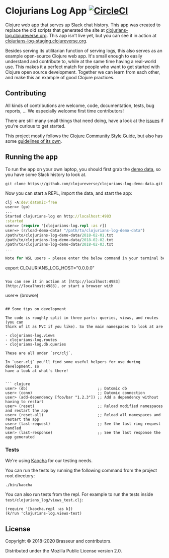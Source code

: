 # Clojurians Log App [![CircleCI](https://circleci.com/gh/clojureverse/clojurians-log-app.svg?style=svg)](https://circleci.com/gh/clojureverse/clojurians-log-app)

Clojure web app that serves up Slack chat history. This app was created to
replace the old scripts that generated the site at
[clojurians-log.clojureverse.org](https://clojurians-log.clojureverse.org). This
app isn't live yet, but you can see it in action at
[clojurians-log-staging.clojureverse.org](http://clojurians-log-staging.clojureverse.org).

Besides serving its utilitarian function of serving logs, this also serves as an
example open-source Clojure web app. It's small enough to easily understand and
contribute to, while at the same time having a real-world use. This makes it a
perfect match for people who want to get started with Clojure open source
development. Together we can learn from each other, and make this an example of
good Clojure practices.

## Contributing

All kinds of contributions are welcome, code, documentation, tests, bug reports,
... We especially welcome first time contributors!

There are still many small things that need doing, have a look at the
[issues](https://github.com/clojureverse/clojurians-log-app/issues) if you're
curious to get started.

This project mostly follows the
[Clojure Community Style Guide](https://github.com/bbatsov/clojure-style-guide),
but also has some
[guidelines of its own](https://github.com/clojureverse/clojurians-log-app/blob/master/docs/STYLE.md).

## Running the app

To run the app on your own laptop, you should first grab the [demo
data](https://github.com/clojureverse/clojurians-log-demo-data), so you have
some Slack history to look at.

``` shell
git clone https://github.com/clojureverse/clojurians-log-demo-data.git
```

Now you can start a REPL, import the data, and start the app:

``` clojure
clj -A:dev:datomic-free
user=> (go)
...
Started clojurians-log on http://localhost:4983
:started
user=> (require '[clojurians-log.repl :as r])
user=> (r/load-demo-data! "/path/to/clojurians-log-demo-data")
/path/to/clojurians-log-demo-data/2018-02-01.txt
/path/to/clojurians-log-demo-data/2018-02-02.txt
/path/to/clojurians-log-demo-data/2018-02-03.txt
...

Note for WSL users - please enter the below command in your terminal before running any of the above commands:

```
export CLOJURIANS_LOG_HOST="0.0.0.0"
```

You can see it in action at [http://localhost:4983](http://localhost:4983), or start a browser with

```
user=> (browse)
```

## Some tips on development

The code is roughly split in three parts: queries, views, and routes (you can
think of it as MVC if you like). So the main namespaces to look at are

- clojurians-log.views
- clojurians-log.routes
- clojurians-log.db.queries

These are all under `src/clj`.

In `user.clj` you'll find some useful helpers for use during development, so
have a look at what's there!


``` clojure
user> (db)                               ;; Datomic db
user> (conn)                             ;; Datomic connection
user> (add-dependency [foo/bar "1.2.3"]) ;; Add a dependency without having to restart
user> (reset)                            ;; Reload modified namespaces and restart the app
user> (reset-all)                        ;; Reload all namespaces and restart the app
user> (last-request)                     ;; See the last ring request handled
user> (last-response)                    ;; See the last response the app generated
```

### Tests

We're using [Kaocha](https://github.com/lambdaisland/kaocha/) for our testing needs.

You can run the tests by running the following command from the project root directory:

```
./bin/kaocha
```

You can also run tests from the repl. For example to run the tests inside `test/clojurians_log/views_test.clj`:

```
(require '[kaocha.repl :as k])
(k/run 'clojurians-log.views-test)
```

## License

Copyright © 2018-2020 Brasseur and contributors.

Distributed under the Mozilla Public License version 2.0.
